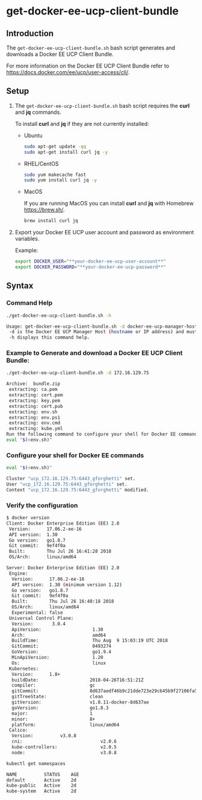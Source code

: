 # get-docker-ee-ucp-client-bundle

## Introduction

The `get-docker-ee-ucp-client-bundle.sh` bash script generates and downloads a Docker EE UCP Client Bundle.

For more information on the Docker EE UCP Client Bundle refer to <https://docs.docker.com/ee/ucp/user-access/cli/>.

## Setup

1. The `get-docker-ee-ucp-client-bundle.sh` bash script requires the **curl** and **jq** commands.

    To install **curl** and **jq** if they are not currently installed:

    - Ubuntu

      ```bash
      sudo apt-get update -qq
      sudo apt-get install curl jq -y
      ```

    - RHEL/CentOS

      ```bash
      sudo yum makecache fast
      sudo yum install curl jq -y
      ```

    - MacOS

      If you are running MacOS you can install **curl** and **jq** with Homebrew <https://brew.sh/>.
      ```bash
      brew install curl jq
      ```

2. Export your Docker EE UCP user account and password as environment variables.

      Example:

      ```bash
      export DOCKER_USER="**your-docker-ee-ucp-user-account**"
      export DOCKER_PASSWORD="**your-docker-ee-ucp-password**"
      ```

## Syntax

### Command Help

```bash
./get-docker-ee-ucp-client-bundle.sh -h
```

```bash
Usage: get-docker-ee-ucp-client-bundle.sh -d docker-ee-ucp-manager-host
 -d is the Docker EE UCP Manager Host (hostname or IP address) and must be specified.
 -h displays this command help.
```

### Example to Generate and download a Docker EE UCP Client Bundle:

```bash
./get-docker-ee-ucp-client-bundle.sh -d 172.16.129.75
```

```bash
Archive:  bundle.zip
 extracting: ca.pem
 extracting: cert.pem
 extracting: key.pem
 extracting: cert.pub
 extracting: env.sh
 extracting: env.ps1
 extracting: env.cmd
 extracting: kube.yml
Run the following command to configure your shell for Docker EE commands:
eval "$(<env.sh)"
```

### Configure your shell for Docker EE commands

```bash
eval "$(<env.sh)"
```

```bash
Cluster "ucp_172.16.129.75:6443_gforghetti" set.
User "ucp_172.16.129.75:6443_gforghetti" set.
Context "ucp_172.16.129.75:6443_gforghetti" modified.
```

### Verify the configuration

```bash
$ docker version
Client: Docker Enterprise Edition (EE) 2.0
 Version:      17.06.2-ee-16
 API version:  1.30
 Go version:   go1.8.7
 Git commit:   9ef4f0a
 Built:        Thu Jul 26 16:41:28 2018
 OS/Arch:      linux/amd64

Server: Docker Enterprise Edition (EE) 2.0
 Engine:
  Version:      17.06.2-ee-16
  API version:  1.30 (minimum version 1.12)
  Go version:   go1.8.7
  Git commit:   9ef4f0a
  Built:        Thu Jul 26 16:40:18 2018
  OS/Arch:      linux/amd64
  Experimental: false
 Universal Control Plane:
  Version:       3.0.4
  ApiVersion:                   1.30
  Arch:                         amd64
  BuildTime:                    Thu Aug  9 15:03:19 UTC 2018
  GitCommit:                    0493274
  GoVersion:                    go1.9.4
  MinApiVersion:                1.20
  Os:                           linux
 Kubernetes:
  Version:      1.8+
  buildDate:                   2018-04-26T16:51:21Z
  compiler:                    gc
  gitCommit:                   8d637aedf46b9c21dde723e29c645b9f27106fa5
  gitTreeState:                clean
  gitVersion:                  v1.8.11-docker-8d637ae
  goVersion:                   go1.8.3
  major:                       1
  minor:                       8+
  platform:                    linux/amd64
 Calico:
  Version:          v3.0.8
  cni:                             v2.0.6
  kube-controllers:                v2.0.5
  node:                            v3.0.8
```

```bash
kubectl get namespaces
```

```bash
NAME          STATUS    AGE
default       Active    2d
kube-public   Active    2d
kube-system   Active    2d
```